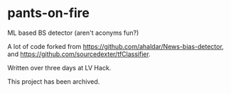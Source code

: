 # pants-on-fire
ML based BS detector (aren't aconyms fun?)

A lot of code forked from https://github.com/ahaldar/News-bias-detector, and https://github.com/sourcedexter/tfClassifier.

Written over three days at LV Hack. 

This project has been archived. 
